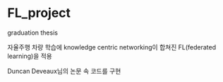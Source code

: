 # FL_project

graduation thesis

자율주행 차량 학습에 knowledge centric networking이 합쳐진 FL(federated learning)을 적용

Duncan Deveaux님의 논문 속 코드를 구현  
